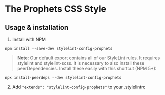 # The Prophets CSS Style

## Usage & installation

1. Install with NPM

```
npm install --save-dev stylelint-config-prophets
```

> **Note**: Our default export contains all of our StyleLint rules. It requires stylelint and stylelint-scss. It is necessary to also install these peerDependencies. Install these easily with this shortcut (NPM 5+):

```
npx install-peerdeps --dev stylelint-config-prophets
```

2. Add `"extends": "stylelint-config-prophets"` to your .stylelintrc
